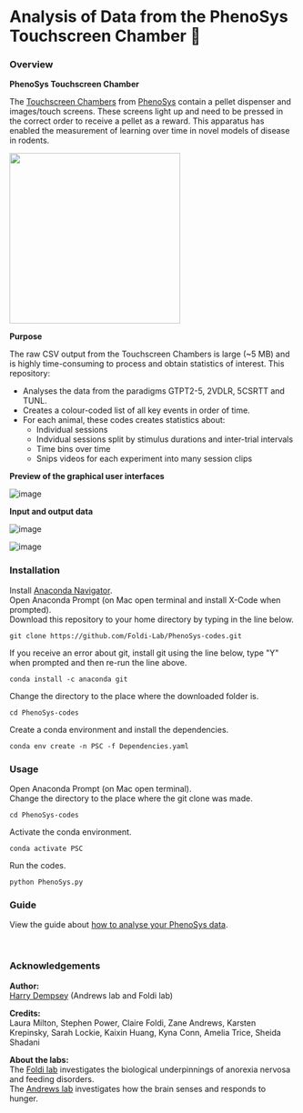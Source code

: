 # Analysis of Data from the PhenoSys Touchscreen Chamber 🐁

### Overview

__PhenoSys Touchscreen Chamber__

The [Touchscreen Chambers](https://www.phenosys.com/wp-content/uploads/2019/12/PhenoSys_Touchscreen_-Paradigms_1911.pdf) from [PhenoSys](https://www.phenosys.com/) contain a pellet dispenser and images/touch screens. 
These screens light up and need to be pressed in the correct order to receive a pellet as a reward. 
This apparatus has enabled the measurement of learning over time in novel models of disease in rodents.

<img src="https://user-images.githubusercontent.com/101311642/196097060-99574bb8-9cf9-4a9c-9c21-edfba42db3a5.png" width="300">

__Purpose__

The raw CSV output from the Touchscreen Chambers is large (~5 MB) and is highly time-consuming to process and obtain statistics of interest. This repository:
* Analyses the data from the paradigms GTPT2-5, 2VDLR, 5CSRTT and TUNL.
* Creates a colour-coded list of all key events in order of time.
* For each animal, these codes creates statistics about:
  * Individual sessions
  * Indvidual sessions split by stimulus durations and inter-trial intervals
  * Time bins over time
  * Snips videos for each experiment into many session clips

__Preview of the graphical user interfaces__

![image](https://user-images.githubusercontent.com/101311642/196102050-8d7635e5-393e-477e-942c-7ce0e00156b4.png)

__Input and output data__

![image](https://user-images.githubusercontent.com/101311642/161454721-6b105f0d-89f3-465c-80c1-d6dc3addc63b.png)

![image](https://user-images.githubusercontent.com/101311642/161454729-8e956896-f9ca-403c-8f6d-c402f6ada5b6.png)

### Installation

Install [Anaconda Navigator](https://www.anaconda.com/products/distribution). <br>
Open Anaconda Prompt (on Mac open terminal and install X-Code when prompted). <br>
Download this repository to your home directory by typing in the line below.
```
git clone https://github.com/Foldi-Lab/PhenoSys-codes.git
```
If you receive an error about git, install git using the line below, type "Y" when prompted and then re-run the line above.
```
conda install -c anaconda git
```
Change the directory to the place where the downloaded folder is. <br>
```
cd PhenoSys-codes
```

Create a conda environment and install the dependencies.
```
conda env create -n PSC -f Dependencies.yaml
```

### Usage
Open Anaconda Prompt (on Mac open terminal). <br>
Change the directory to the place where the git clone was made.
```
cd PhenoSys-codes
```

Activate the conda environment.
```
conda activate PSC
```

Run the codes.
```
python PhenoSys.py
```

### Guide

View the guide about [how to analyse your PhenoSys data](How_to_use_PhenoSys_codes.pdf).

<br>

### Acknowledgements

__Author:__ <br>
[Harry Dempsey](https://github.com/H-Dempsey) (Andrews lab and Foldi lab) <br>

__Credits:__ <br>
Laura Milton, Stephen Power, Claire Foldi, Zane Andrews, Karsten Krepinsky, Sarah Lockie, Kaixin Huang, Kyna Conn, Amelia Trice, Sheida Shadani <br>

__About the labs:__ <br>
The [Foldi lab](https://www.monash.edu/discovery-institute/foldi-lab) investigates the biological underpinnings of anorexia nervosa and feeding disorders. <br>
The [Andrews lab](https://www.monash.edu/discovery-institute/andrews-lab) investigates how the brain senses and responds to hunger. <br>
